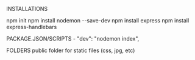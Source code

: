 INSTALLATIONS

npm init
npm install nodemon --save-dev
npm install express
npm install express-handlebars

PACKAGE.JSON/SCRIPTS - "dev": "nodemon index",

FOLDERS
public folder for static files (css, jpg, etc)
